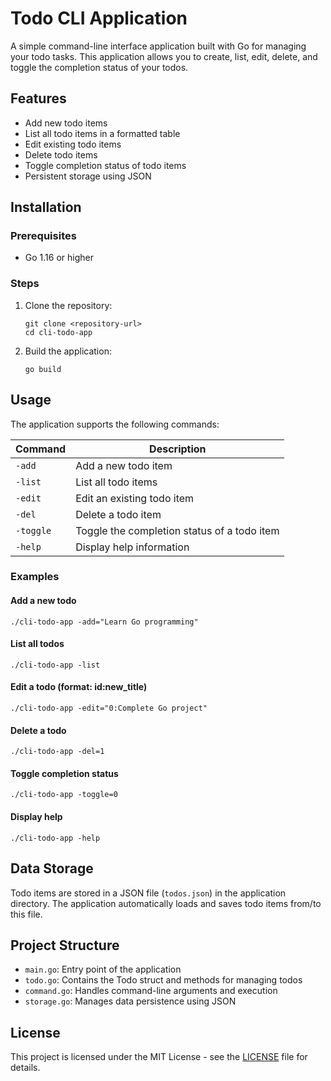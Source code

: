 # Todo CLI Application

A simple command-line interface application built with Go for managing your todo tasks. This application allows you to create, list, edit, delete, and toggle the completion status of your todos.

## Features

- Add new todo items
- List all todo items in a formatted table
- Edit existing todo items
- Delete todo items
- Toggle completion status of todo items
- Persistent storage using JSON

## Installation

### Prerequisites

- Go 1.16 or higher

### Steps

1. Clone the repository:
   ```
   git clone <repository-url>
   cd cli-todo-app
   ```

2. Build the application:
   ```
   go build
   ```

## Usage

The application supports the following commands:

| Command | Description |
|---------|-------------|
| `-add` | Add a new todo item |
| `-list` | List all todo items |
| `-edit` | Edit an existing todo item |
| `-del` | Delete a todo item |
| `-toggle` | Toggle the completion status of a todo item |
| `-help` | Display help information |

### Examples

#### Add a new todo
```
./cli-todo-app -add="Learn Go programming"
```

#### List all todos
```
./cli-todo-app -list
```

#### Edit a todo (format: id:new_title)
```
./cli-todo-app -edit="0:Complete Go project"
```

#### Delete a todo
```
./cli-todo-app -del=1
```

#### Toggle completion status
```
./cli-todo-app -toggle=0
```

#### Display help
```
./cli-todo-app -help
```

## Data Storage

Todo items are stored in a JSON file (`todos.json`) in the application directory. The application automatically loads and saves todo items from/to this file.

## Project Structure

- `main.go`: Entry point of the application
- `todo.go`: Contains the Todo struct and methods for managing todos
- `command.go`: Handles command-line arguments and execution
- `storage.go`: Manages data persistence using JSON

## License

This project is licensed under the MIT License - see the [LICENSE](LICENSE) file for details.
